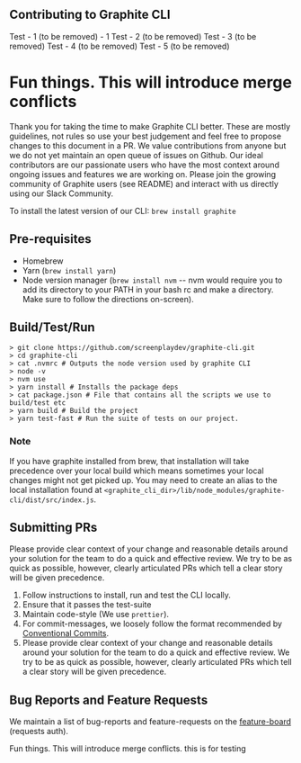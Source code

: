 Contributing to Graphite CLI
--------------------------------

Test - 1 (to be removed) - 1
Test - 2 (to be removed)
Test - 3 (to be removed)
Test - 4 (to be removed)
Test - 5 (to be removed)

Fun things. This will introduce merge conflicts
=======


Thank you for taking the time to make Graphite CLI better. These are mostly guidelines, not rules so use your best judgement and feel free to propose changes to this document in a PR.
We value contributions from anyone but we do not yet maintain an open queue of issues on Github. Our ideal contributors are our passionate users who have the most context around ongoing issues and features we are working on. 
Please join the growing community of Graphite users (see README) and interact with us directly using our Slack Community.

To install the latest version of our CLI: `brew install graphite`

## Pre-requisites
- Homebrew
- Yarn (`brew install yarn`)
- Node version manager (`brew install nvm` -- nvm would require you to add its directory to your PATH in your bash rc and make a directory. Make sure to follow the directions on-screen).

## Build/Test/Run

```shell
> git clone https://github.com/screenplaydev/graphite-cli.git
> cd graphite-cli
> cat .nvmrc # Outputs the node version used by graphite CLI
> node -v
> nvm use 
> yarn install # Installs the package deps
> cat package.json # File that contains all the scripts we use to build/test etc
> yarn build # Build the project
> yarn test-fast # Run the suite of tests on our project.

```

### Note
If you have graphite installed from brew, that installation will take precedence over your local build which means sometimes your local changes might not get picked up.
You may need to create an alias to the local installation found at `<graphite_cli_dir>/lib/node_modules/graphite-cli/dist/src/index.js`.


## Submitting PRs

Please provide clear context of your change and reasonable details around your solution for the team to do a quick and effective review. We try to be as quick as possible, however, clearly articulated PRs which tell a clear story will be given precedence.

1. Follow instructions to install, run and test the CLI locally.
2. Ensure that it passes the test-suite
3. Maintain code-style (We use `prettier`).
4. For commit-messages, we loosely follow the format recommended by [Conventional Commits](https://www.conventionalcommits.org/en/v1.0.0/).
5. Please provide clear context of your change and reasonable details around your solution for the team to do a quick and effective review. We try to be as quick as possible, however, clearly articulated PRs which tell a clear story will be given precedence.

## Bug Reports and Feature Requests

We maintain a list of bug-reports and feature-requests on the [feature-board](https://app.graphite.dev/changes-requested) (requests auth).



Fun things. This will introduce merge conflicts. this is for testing
